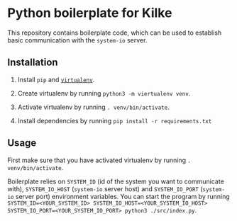 # Python boilerplate for Kilke

This repository contains boilerplate code, which can be used to establish basic communication with the `system-io` server.

## Installation

1. Install `pip` and [`virtualenv`](https://virtualenv.pypa.io/en/latest/installation/).

2. Create virtualenv by running `python3 -m viertualenv venv`.

3. Activate virtualenv by running `. venv/bin/activate`.

4. Install dependencies by running `pip install -r requirements.txt`

## Usage

First make sure that you have activated virtualenv by running `. venv/bin/activate`.

Boilerplate relies on `SYSTEM_ID` (id of the system you want to communicate with), `SYSTEM_IO_HOST` (`system-io` server host) and `SYSTEM_IO_PORT` (`system-io` server port) environment variables. You can start the program by running `SYSTEM_ID=<YOUR_SYSTEM_ID> SYSTEM_IO_HOST=<YOUR_SYSTEM_IO_HOST> SYSTEM_IO_PORT=<YOUR_SYSTEM_IO_PORT> python3 ./src/index.py`.
